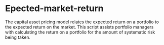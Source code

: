 # Epected-market-return
The capital asset pricing model relates the expected return on a portfolio to the expected return on the market. This script assists portfolio managers with calculating the return on a portfolio for the amount of systematic risk being taken.
